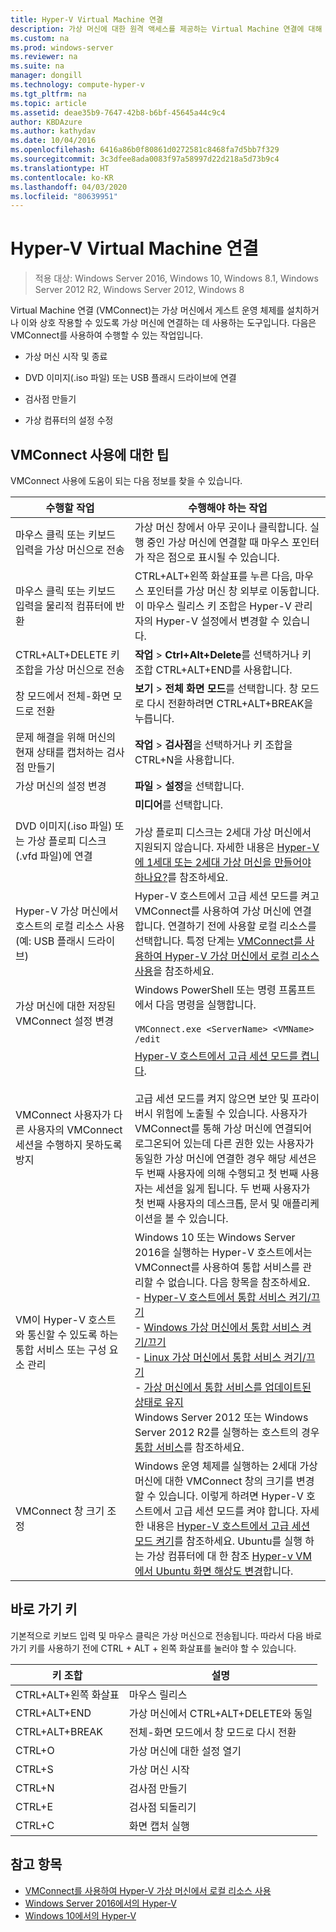 ```yaml
---
title: Hyper-V Virtual Machine 연결
description: 가상 머신에 대한 원격 액세스를 제공하는 Virtual Machine 연결에 대해 설명합니다. 일반 작업을 수행하는 방법에 대한 세부 정보를 포함합니다. 예를 들어, 가상 머신에 Ctrl-Alt-Delete를 보냅니다.
ms.custom: na
ms.prod: windows-server
ms.reviewer: na
ms.suite: na
manager: dongill
ms.technology: compute-hyper-v
ms.tgt_pltfrm: na
ms.topic: article
ms.assetid: deae35b9-7647-42b8-b6bf-45645a44c9c4
author: KBDAzure
ms.author: kathydav
ms.date: 10/04/2016
ms.openlocfilehash: 6416a86b0f80861d0272581c8468fa7d5bb7f329
ms.sourcegitcommit: 3c3dfee8ada0083f97a58997d22d218a5d73b9c4
ms.translationtype: HT
ms.contentlocale: ko-KR
ms.lasthandoff: 04/03/2020
ms.locfileid: "80639951"
---
```

# <a name="hyper-v-virtual-machine-connection"></a>Hyper-V Virtual Machine 연결

>적용 대상: Windows Server 2016, Windows 10, Windows 8.1, Windows Server 2012 R2, Windows Server 2012, Windows 8

Virtual Machine 연결 \(VMConnect\)는 가상 머신에서 게스트 운영 체제를 설치하거나 이와 상호 작용할 수 있도록 가상 머신에 연결하는 데 사용하는 도구입니다. 다음은 VMConnect를 사용하여 수행할 수 있는 작업입니다.  
  
-   가상 머신 시작 및 종료  
  
-   DVD 이미지\(.iso 파일\) 또는 USB 플래시 드라이브에 연결  
  
-   검사점 만들기  
  
-   가상 컴퓨터의 설정 수정  
    
## <a name="tips-for-using-vmconnect"></a>VMConnect 사용에 대한 팁  
VMConnect 사용에 도움이 되는 다음 정보를 찾을 수 있습니다.  
  
|수행할 작업|수행해야 하는 작업|  
|---------------|------------|  
|마우스 클릭 또는 키보드 입력을 가상 머신으로 전송|가상 머신 창에서 아무 곳이나 클릭합니다. 실행 중인 가상 머신에 연결할 때 마우스 포인터가 작은 점으로 표시될 수 있습니다.|  
|마우스 클릭 또는 키보드 입력을 물리적 컴퓨터에 반환|CTRL\+ALT\+왼쪽 화살표를 누른 다음, 마우스 포인터를 가상 머신 창 외부로 이동합니다. 이 마우스 릴리스 키 조합은 Hyper\-V 관리자의 Hyper\-V 설정에서 변경할 수 있습니다.|  
|CTRL\+ALT\+DELETE 키 조합을 가상 머신으로 전송|**작업** > **Ctrl\+Alt\+Delete**를 선택하거나 키 조합 CTRL\+ALT\+END를 사용합니다.|  
|창 모드에서 전체\-화면 모드로 전환|**보기** > **전체 화면 모드**를 선택합니다. 창 모드로 다시 전환하려면 CTRL\+ALT\+BREAK을 누릅니다.|  
|문제 해결을 위해 머신의 현재 상태를 캡처하는 검사점 만들기|**작업** > **검사점**을 선택하거나 키 조합을 CTRL\+N을 사용합니다.|  
|가상 머신의 설정 변경|**파일** > **설정**을 선택합니다.|  
|DVD 이미지\(.iso 파일\) 또는 가상 플로피 디스크\(.vfd 파일\)에 연결|**미디어**를 선택합니다.<br /><br />가상 플로피 디스크는 2세대 가상 머신에서 지원되지 않습니다. 자세한 내용은 [Hyper-V에 1세대 또는 2세대 가상 머신을 만들어야 하나요?](../plan/Should-I-create-a-generation-1-or-2-virtual-machine-in-Hyper-V.md)를 참조하세요.|  
|Hyper\-V 가상 머신에서 호스트의 로컬 리소스 사용(예: USB 플래시 드라이브)|Hyper-V 호스트에서 고급 세션 모드를 켜고 VMConnect를 사용하여 가상 머신에 연결합니다. 연결하기 전에 사용할 로컬 리소스를 선택합니다. 특정 단계는 [VMConnect를 사용하여 Hyper\-V 가상 머신에서 로컬 리소스 사용](Use-local-resources-on-Hyper-V-virtual-machine-with-VMConnect.md)을 참조하세요.|  
|가상 머신에 대한 저장된 VMConnect 설정 변경|Windows PowerShell 또는 명령 프롬프트에서 다음 명령을 실행합니다.<br /><br />`VMConnect.exe <ServerName> <VMName> /edit`|  
|VMConnect 사용자가 다른 사용자의 VMConnect 세션을 수행하지 못하도록 방지|[Hyper-V 호스트에서 고급 세션 모드를 켭니다](Use-local-resources-on-Hyper-V-virtual-machine-with-VMConnect.md#turn-on-enhanced-session-mode-on-a-hyper-v-host).<br /><br />고급 세션 모드를 켜지 않으면 보안 및 프라이버시 위험에 노출될 수 있습니다. 사용자가 VMConnect를 통해 가상 머신에 연결되어 로그온되어 있는데 다른 권한 있는 사용자가 동일한 가상 머신에 연결한 경우 해당 세션은 두 번째 사용자에 의해 수행되고 첫 번째 사용자는 세션을 잃게 됩니다. 두 번째 사용자가 첫 번째 사용자의 데스크톱, 문서 및 애플리케이션을 볼 수 있습니다.|
|VM이 Hyper-V 호스트와 통신할 수 있도록 하는 통합 서비스 또는 구성 요소 관리| Windows 10 또는 Windows Server 2016을 실행하는 Hyper-V 호스트에서는 VMConnect를 사용하여 통합 서비스를 관리할 수 없습니다. 다음 항목을 참조하세요. <br />- [Hyper-V 호스트에서 통합 서비스 켜기/끄기](https://msdn.microsoft.com/virtualization/hyperv_on_windows/user_guide/managing_ics) <br />- [Windows 가상 머신에서 통합 서비스 켜기/끄기](https://msdn.microsoft.com/virtualization/hyperv_on_windows/user_guide/managing_ics#manage-integration-services-from-guest-os-windows)<br />- [Linux 가상 머신에서 통합 서비스 켜기/끄기](https://msdn.microsoft.com/virtualization/hyperv_on_windows/user_guide/managing_ics#manage-integration-services-from-guest-os-linux) <br />- [가상 머신에서 통합 서비스를 업데이트된 상태로 유지](https://msdn.microsoft.com/virtualization/hyperv_on_windows/user_guide/managing_ics#integration-service-maintenance)  <br />Windows Server 2012 또는 Windows Server 2012 R2를 실행하는 호스트의 경우 [통합 서비스](https://technet.microsoft.com/library/dn798297(v=ws.11).aspx)를 참조하세요.|
|VMConnect 창 크기 조정|Windows 운영 체제를 실행하는 2세대 가상 머신에 대한 VMConnect 창의 크기를 변경할 수 있습니다. 이렇게 하려면 Hyper-V 호스트에서 고급 세션 모드를 켜야 합니다. 자세한 내용은 [Hyper-V 호스트에서 고급 세션 모드 켜기](Use-local-resources-on-Hyper-V-virtual-machine-with-VMConnect.md#turn-on-enhanced-session-mode-on-a-hyper-v-host)를 참조하세요. Ubuntu를 실행 하는 가상 컴퓨터에 대 한 참조 [Hyper-v VM에서 Ubuntu 화면 해상도 변경](https://blogs.msdn.microsoft.com/virtual_pc_guy/2014/09/19/changing-ubuntu-screen-resolution-in-a-hyper-v-vm/)합니다.|


## <a name="keyboard-shortcuts"></a>바로 가기 키  
기본적으로 키보드 입력 및 마우스 클릭은 가상 머신으로 전송됩니다. 따라서 다음 바로 가기 키를 사용하기 전에 CTRL + ALT + 왼쪽 화살표를 눌러야 할 수 있습니다. 

|키 조합|설명|  
|-------------------|---------------|  
|CTRL\+ALT\+왼쪽 화살표|마우스 릴리스|  
|CTRL\+ALT\+END|가상 머신에서 CTRL\+ALT\+DELETE와 동일|  
|CTRL\+ALT\+BREAK|전체\-화면 모드에서 창 모드로 다시 전환|  
|CTRL\+O|가상 머신에 대한 설정 열기|  
|CTRL\+S|가상 머신 시작|  
|CTRL\+N|검사점 만들기|  
|CTRL\+E|검사점 되돌리기|  
|CTRL\+C|화면 캡처 실행|  

## <a name="see-also"></a>참고 항목  
-   [VMConnect를 사용하여 Hyper-V 가상 머신에서 로컬 리소스 사용](Use-local-resources-on-Hyper-V-virtual-machine-with-VMConnect.md)  
-   [Windows Server 2016에서의 Hyper-V](../Hyper-V-on-Windows-Server.md)  
-   [Windows 10에서의 Hyper-V](https://msdn.microsoft.com/virtualization/hyperv_on_windows/windows_welcome)  
  
  
